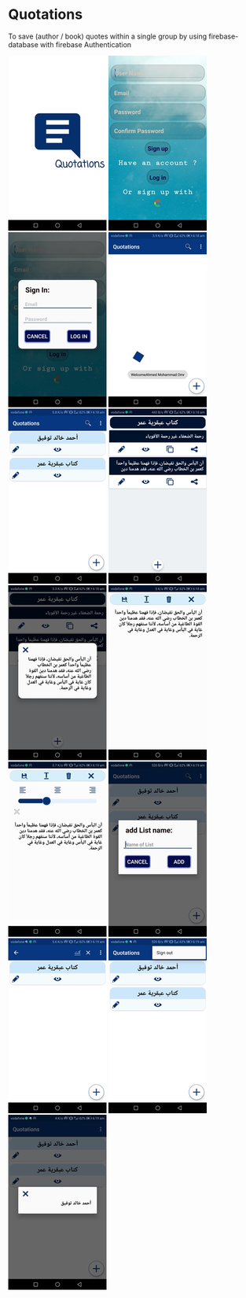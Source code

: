 # Quotations
 To save (author / book) quotes within a single group by using firebase-database with firebase Authentication

![alt text](https://github.com/AhmedOmr/Quotations/blob/master/screen%20(1).jpg)
![alt text](https://github.com/AhmedOmr/Quotations/blob/master/screen%20(2).jpg)
![alt text](https://github.com/AhmedOmr/Quotations/blob/master/screen%20(3).jpg)
![alt text](https://github.com/AhmedOmr/Quotations/blob/master/screen%20(4).jpg)
![alt text](https://github.com/AhmedOmr/Quotations/blob/master/screen%20(5).jpg)
![alt text](https://github.com/AhmedOmr/Quotations/blob/master/screen%20(6).jpg)
![alt text](https://github.com/AhmedOmr/Quotations/blob/master/screen%20(7).jpg)
![alt text](https://github.com/AhmedOmr/Quotations/blob/master/screen%20(8).jpg)
![alt text](https://github.com/AhmedOmr/Quotations/blob/master/screen%20(9).jpg)
![alt text](https://github.com/AhmedOmr/Quotations/blob/master/screen%20(10).jpg)
![alt text](https://github.com/AhmedOmr/Quotations/blob/master/screen%20(11).jpg)
![alt text](https://github.com/AhmedOmr/Quotations/blob/master/screen%20(12).jpg)
![alt text](https://github.com/AhmedOmr/Quotations/blob/master/screen%20(13).jpg)

